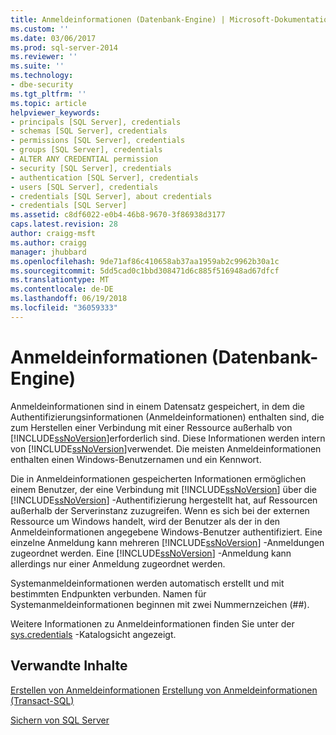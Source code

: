 ```yaml
---
title: Anmeldeinformationen (Datenbank-Engine) | Microsoft-Dokumentation
ms.custom: ''
ms.date: 03/06/2017
ms.prod: sql-server-2014
ms.reviewer: ''
ms.suite: ''
ms.technology:
- dbe-security
ms.tgt_pltfrm: ''
ms.topic: article
helpviewer_keywords:
- principals [SQL Server], credentials
- schemas [SQL Server], credentials
- permissions [SQL Server], credentials
- groups [SQL Server], credentials
- ALTER ANY CREDENTIAL permission
- security [SQL Server], credentials
- authentication [SQL Server], credentials
- users [SQL Server], credentials
- credentials [SQL Server], about credentials
- credentials [SQL Server]
ms.assetid: c8df6022-e0b4-46b8-9670-3f86938d3177
caps.latest.revision: 28
author: craigg-msft
ms.author: craigg
manager: jhubbard
ms.openlocfilehash: 9de71af86c410658ab37aa1959ab2c9962b30a1c
ms.sourcegitcommit: 5dd5cad0c1bbd308471d6c885f516948ad67dfcf
ms.translationtype: MT
ms.contentlocale: de-DE
ms.lasthandoff: 06/19/2018
ms.locfileid: "36059333"
---
```

# <a name="credentials-database-engine"></a>Anmeldeinformationen (Datenbank-Engine)
  Anmeldeinformationen sind in einem Datensatz gespeichert, in dem die Authentifizierungsinformationen (Anmeldeinformationen) enthalten sind, die zum Herstellen einer Verbindung mit einer Ressource außerhalb von [!INCLUDE[ssNoVersion](../../../includes/ssnoversion-md.md)]erforderlich sind. Diese Informationen werden intern von [!INCLUDE[ssNoVersion](../../../includes/ssnoversion-md.md)]verwendet. Die meisten Anmeldeinformationen enthalten einen Windows-Benutzernamen und ein Kennwort.  
  
 Die in Anmeldeinformationen gespeicherten Informationen ermöglichen einem Benutzer, der eine Verbindung mit [!INCLUDE[ssNoVersion](../../../includes/ssnoversion-md.md)] über die [!INCLUDE[ssNoVersion](../../../includes/ssnoversion-md.md)] -Authentifizierung hergestellt hat, auf Ressourcen außerhalb der Serverinstanz zuzugreifen. Wenn es sich bei der externen Ressource um Windows handelt, wird der Benutzer als der in den Anmeldeinformationen angegebene Windows-Benutzer authentifiziert. Eine einzelne Anmeldung kann mehreren [!INCLUDE[ssNoVersion](../../../includes/ssnoversion-md.md)] -Anmeldungen zugeordnet werden. Eine [!INCLUDE[ssNoVersion](../../../includes/ssnoversion-md.md)] -Anmeldung kann allerdings nur einer Anmeldung zugeordnet werden.  
  
 Systemanmeldeinformationen werden automatisch erstellt und mit bestimmten Endpunkten verbunden. Namen für Systemanmeldeinformationen beginnen mit zwei Nummernzeichen (##).  
  
 Weitere Informationen zu Anmeldeinformationen finden Sie unter der [sys.credentials](/sql/relational-databases/system-catalog-views/sys-credentials-transact-sql) -Katalogsicht angezeigt.  
  
## <a name="related-content"></a>Verwandte Inhalte  
 [Erstellen von Anmeldeinformationen](../authentication-access/create-a-credential.md) [Erstellung von Anmeldeinformationen &#40;Transact-SQL&#41;](/sql/t-sql/statements/create-credential-transact-sql)  
  
 [Sichern von SQL Server](../securing-sql-server.md)  
  
  
